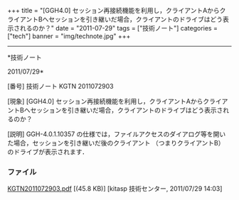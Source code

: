 ﻿+++
title = "[GGH4.0] セッション再接続機能を利用し，クライアントAからクライアントBへセッションを引き継いだ場合，クライアントのドライブはどう表示されるのか？"
date = "2011-07-29"
tags = ["技術ノート"]
categories = ["tech"]
banner = "img/technote.jpg"
+++

-----------------------------------------------------------------------------------------------------------------------------

*技術ノート

2011/07/29*


[番号]
技術ノート KGTN 2011072903

[現象]
[GGH4.0]
セッション再接続機能を利用し，クライアントAからクライアントBへセッションを引き継いだ場合，クライアントのドライブはどう表示されるのか？

[説明]
GGH-4.0.1.10357
の仕様では，ファイルアクセスのダイアログ等を開いた場合，セッションを引き継いだ後のクライアント
（つまりクライアントB） のドライブが表示されます．


### ファイル

 
 


[KGTN2011072903.pdf](http://techreport.kitasp.net/attachments/download/587/KGTN2011072903.pdf)
 [(45.8 KB)] [kitasp 技術センター, 2011/07/29
14:03]


 


 

